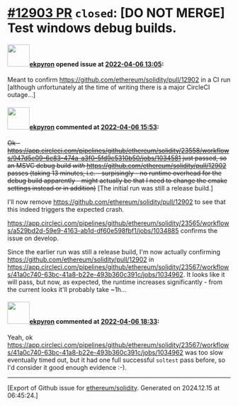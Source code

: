 # [\#12903 PR](https://github.com/ethereum/solidity/pull/12903) `closed`: [DO NOT MERGE] Test windows debug builds.

#### <img src="https://avatars.githubusercontent.com/u/1347491?v=4" width="50">[ekpyron](https://github.com/ekpyron) opened issue at [2022-04-06 13:05](https://github.com/ethereum/solidity/pull/12903):

Meant to confirm https://github.com/ethereum/solidity/pull/12902 in a CI run [although unfortunately at the time of writing there is a major CircleCI outage...]

#### <img src="https://avatars.githubusercontent.com/u/1347491?v=4" width="50">[ekpyron](https://github.com/ekpyron) commented at [2022-04-06 15:53](https://github.com/ethereum/solidity/pull/12903#issuecomment-1090431941):

~~Ok - https://app.circleci.com/pipelines/github/ethereum/solidity/23558/workflows/947d5e09-6e83-474a-a3f0-5fd9e5310b50/jobs/1034581 just passed, so an MSVC debug build *with* https://github.com/ethereum/solidity/pull/12902 passes (taking 13 minutes, i.e. - surpisingly - no runtime overhead for the debug build apparently - might actually be that I need to change the cmake settings instead or in addition)~~ [The initial run was still a release build.]

I'll now remove https://github.com/ethereum/solidity/pull/12902 to see that this indeed triggers the expected crash.

https://app.circleci.com/pipelines/github/ethereum/solidity/23565/workflows/a529bd2d-59e9-4163-ab1d-df60e598fbf1/jobs/1034885 confirms the issue on develop.

Since the earlier run was still a release build, I'm now actually confirming https://github.com/ethereum/solidity/pull/12902 in https://app.circleci.com/pipelines/github/ethereum/solidity/23567/workflows/41a0c740-63bc-41a8-b22e-493b360c391c/jobs/1034962. It looks like it will pass, but now, as expected, the runtime increases significantly - from the current looks it'll probably take ~1h...

#### <img src="https://avatars.githubusercontent.com/u/1347491?v=4" width="50">[ekpyron](https://github.com/ekpyron) commented at [2022-04-06 18:33](https://github.com/ethereum/solidity/pull/12903#issuecomment-1090599109):

Yeah, ok https://app.circleci.com/pipelines/github/ethereum/solidity/23567/workflows/41a0c740-63bc-41a8-b22e-493b360c391c/jobs/1034962 was too slow eventually timed out, but it had one full successful ``soltest`` pass before, so I'd consider it good enough evidence :-).


-------------------------------------------------------------------------------



[Export of Github issue for [ethereum/solidity](https://github.com/ethereum/solidity). Generated on 2024.12.15 at 06:45:24.]
